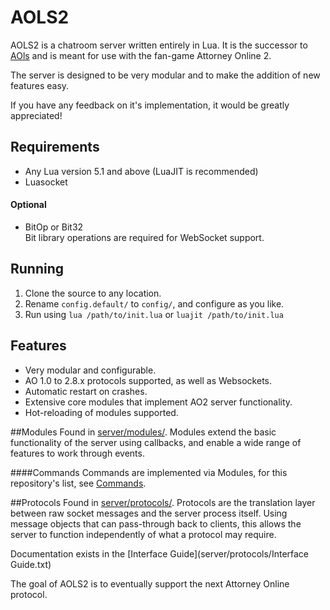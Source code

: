 # AOLS2
AOLS2 is a chatroom server written entirely in Lua. It is the successor to [AOls](https://github.com/hatninja/AOls) and is meant for use with the fan-game Attorney Online 2.

The server is designed to be very modular and to make the addition of new features easy.

If you have any feedback on it's implementation, it would be greatly appreciated!

## Requirements
* Any Lua version 5.1 and above (LuaJIT is recommended)
* Luasocket

#### Optional
* BitOp or Bit32  
Bit library operations are required for WebSocket support.

## Running

1. Clone the source to any location.
2. Rename `config.default/` to `config/`, and configure as you like.
3. Run using `lua /path/to/init.lua` or `luajit /path/to/init.lua`

## Features
* Very modular and configurable.
* AO 1.0 to 2.8.x protocols supported, as well as Websockets.
* Automatic restart on crashes.
* Extensive core modules that implement AO2 server functionality.
* Hot-reloading of modules supported.


##Modules
Found in [server/modules/](server/modules). Modules extend the basic functionality of the server using callbacks, and enable a wide range of features to work through events.

####Commands
Commands are implemented via Modules, for this repository's list, see [Commands](Commands.md).

##Protocols
Found in [server/protocols/](server/protocols). Protocols are the translation layer between raw socket messages and the server process itself. Using message objects that can pass-through back to clients, this allows the server to function independently of what a protocol may require.  

Documentation exists in the [Interface Guide](server/protocols/Interface Guide.txt)

The goal of AOLS2 is to eventually support the next Attorney Online protocol.
